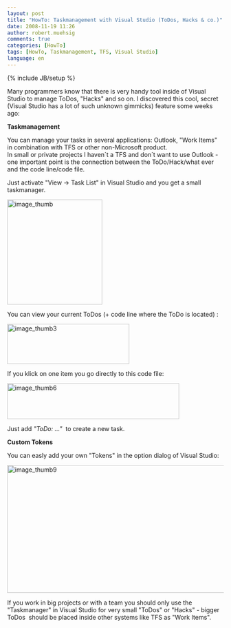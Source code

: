 ```yaml
---
layout: post
title: "HowTo: Taskmanagement with Visual Studio (ToDos, Hacks & co.)"
date: 2008-11-19 11:26
author: robert.muehsig
comments: true
categories: [HowTo]
tags: [HowTo, Taskmanagement, TFS, Visual Studio]
language: en
---
```

{% include JB/setup %}
<p>Many programmers know that there is very handy tool inside of Visual Studio to manage ToDos, &quot;Hacks&quot; and so on. I discovered this cool, secret (Visual Studio has a lot of such unknown gimmicks) feature some weeks ago: </p>  <p><strong>Taskmanagement</strong></p>  <p>You can manage your tasks in several applications: Outlook, &quot;Work Items&quot; in combination with TFS or other non-Microsoft product.    <br />In small or private projects I haven&#180;t a TFS and don&#180;t want to use Outlook - one important point is the connection between the ToDo/Hack/what ever and the code line/code file. </p>  <p>Just activate &quot;View -&gt; Task List&quot; in Visual Studio and you get a small taskmanager.</p>  <p><a href="{{BASE_PATH}}/assets/wp-images-en/image-thumb34.png"><img style="border-top-width: 0px; border-left-width: 0px; border-bottom-width: 0px; border-right-width: 0px" height="244" alt="image_thumb" src="{{BASE_PATH}}/assets/wp-images-en/image-thumb-thumb.png" width="221" border="0" /></a> </p>  <p>You can view your current ToDos (+ code line where the ToDo is located) :</p>  <p><a href="{{BASE_PATH}}/assets/wp-images-en/image-thumb35.png"><img style="border-top-width: 0px; border-left-width: 0px; border-bottom-width: 0px; border-right-width: 0px" height="93" alt="image_thumb3" src="{{BASE_PATH}}/assets/wp-images-en/image-thumb3-thumb.png" width="284" border="0" /></a> </p>  <p>If you klick on one item you go directly to this code file:</p>  <p><a href="{{BASE_PATH}}/assets/wp-images-en/image-thumb61.png"><img style="border-top-width: 0px; border-left-width: 0px; border-bottom-width: 0px; border-right-width: 0px" height="83" alt="image_thumb6" src="{{BASE_PATH}}/assets/wp-images-en/image-thumb6-thumb.png" width="400" border="0" /></a> </p>  <p>Just add <em>&quot;ToDo: ...&quot;</em>&#160; to create a new task.</p>  <p><strong>Custom Tokens</strong></p>  <p>You can easly add your own &quot;Tokens&quot; in the option dialog of Visual Studio:</p>  <p><a href="{{BASE_PATH}}/assets/wp-images-en/image-thumb91.png"><img style="border-top-width: 0px; border-left-width: 0px; border-bottom-width: 0px; border-right-width: 0px" height="297" alt="image_thumb9" src="{{BASE_PATH}}/assets/wp-images-en/image-thumb9-thumb.png" width="507" border="0" /></a> </p>  <p>If you work in big projects or with a team you should only use the &quot;Taskmanager&quot; in Visual Studio for very small &quot;ToDos&quot; or &quot;Hacks&quot; - bigger ToDos&#160; should be placed inside other systems like TFS as &quot;Work Items&quot;.</p>
